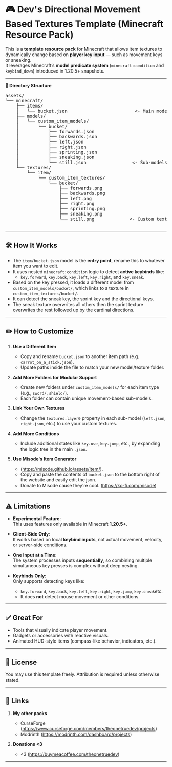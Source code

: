 # 🎮 Dev's Directional Movement Based Textures Template (Minecraft Resource Pack)

This is a **template resource pack** for Minecraft that allows item textures to dynamically change based on **player key input** — such as movement keys or sneaking.  
It leverages Minecraft’s **model predicate system** (`minecraft:condition` and `keybind_down`) introduced in 1.20.5+ snapshots.

---
 <summary><strong>📁 Directory Structure</strong></summary>

<pre>assets/
└── minecraft/
    ├── items/
    │   └── bucket.json                         <- Main model that loads conditionally
    ├── models/
    │   └── custom_item_models/
    │       └── bucket/
    │           ├── forwards.json
    │           ├── backwards.json
    │           ├── left.json
    │           ├── right.json
    │           ├── sprinting.json
    │           ├── sneaking.json
    │           └── still.json                 <- Sub-models per movement key
    └── textures/
        └── item/
            └── custom_item_textures/
                └── bucket/
                    ├── forwards.png
                    ├── backwards.png
                    ├── left.png
                    ├── right.png
                    ├── sprinting.png
                    ├── sneaking.png
                    └── still.png             <- Custom textures linked to sub-models
 </pre>
</details>


---

## 🛠 How It Works

- The `item/bucket.json` model is the **entry point**, rename this to whatever item you want to edit.
- It uses nested `minecraft:condition` logic to detect **active keybinds** like:
  - `key.forward`, `key.back`, `key.left`, `key.right`, and `key.sneak`.
- Based on the key pressed, it loads a different model from `custom_item_models/bucket/`, which links to a texture in `custom_item_textures/bucket/`.
- It can detect the sneak key, the sprint key and the directional keys.
- The sneak texture overwrites all others then the sprint texture overwrites the rest followed up by the cardinal directions.

---

## ✏️ How to Customize

1. **Use a Different Item**  
   - Copy and rename `bucket.json` to another item path (e.g. `carrot_on_a_stick.json`).
   - Update paths inside the file to match your new model/texture folder.

2. **Add More Folders for Modular Support**  
   - Create new folders under `custom_item_models/` for each item type (e.g., `sword/`, `shield/`).
   - Each folder can contain unique movement-based sub-models.

3. **Link Your Own Textures**  
   - Change the `textures.layer0` property in each sub-model (`left.json`, `right.json`, etc.) to use your custom textures.

4. **Add More Conditions**  
   - Include additional states like `key.use`, `key.jump`, etc., by expanding the logic tree in the main `.json`.

5. **Use Misode's Item Generator**  
   - (https://misode.github.io/assets/item/).
   - Copy and paste the contents of `bucket.json` to the bottom right of the website and easily edit the json.
   - Donate to Misode cause they're cool. (https://ko-fi.com/misode)

---

## ⚠️ Limitations

- **Experimental Feature**:  
  This uses features only available in Minecraft **1.20.5+**.

- **Client-Side Only**:  
  It works based on local **keybind inputs**, not actual movement, velocity, or server-side conditions.

- **One Input at a Time**:  
  The system processes inputs **sequentially**, so combining multiple simultaneous key presses is complex without deep nesting.

- **Keybinds Only**:  
  Only supports detecting keys like:
  - `key.forward`, `key.back`, `key.left`, `key.right`, `key.jump`, `key.sneak`etc.
  - It does **not** detect mouse movement or other conditions.

---

## ✅ Great For

- Tools that visually indicate player movement.
- Gadgets or accessories with reactive visuals.
- Animated HUD-style items (compass-like behavior, indicators, etc.).

---

## 📌 License

You may use this template freely. Attribution is required unless otherwise stated.

---

## 🔗 Links


1. **My other packs**  
   - CurseForge (https://www.curseforge.com/members/theonetruedev/projects)
   - Modrinth (https://modrinth.com/dashboard/projects)

1. **Donations <3**  
   - <3 (https://buymeacoffee.com/theonetruedev)
---
